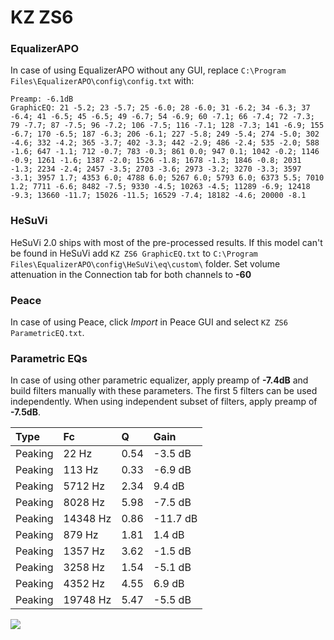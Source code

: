 # KZ ZS6

### EqualizerAPO
In case of using EqualizerAPO without any GUI, replace `C:\Program Files\EqualizerAPO\config\config.txt`
with:
```
Preamp: -6.1dB
GraphicEQ: 21 -5.2; 23 -5.7; 25 -6.0; 28 -6.0; 31 -6.2; 34 -6.3; 37 -6.4; 41 -6.5; 45 -6.5; 49 -6.7; 54 -6.9; 60 -7.1; 66 -7.4; 72 -7.3; 79 -7.7; 87 -7.5; 96 -7.2; 106 -7.5; 116 -7.1; 128 -7.3; 141 -6.9; 155 -6.7; 170 -6.5; 187 -6.3; 206 -6.1; 227 -5.8; 249 -5.4; 274 -5.0; 302 -4.6; 332 -4.2; 365 -3.7; 402 -3.3; 442 -2.9; 486 -2.4; 535 -2.0; 588 -1.6; 647 -1.1; 712 -0.7; 783 -0.3; 861 0.0; 947 0.1; 1042 -0.2; 1146 -0.9; 1261 -1.6; 1387 -2.0; 1526 -1.8; 1678 -1.3; 1846 -0.8; 2031 -1.3; 2234 -2.4; 2457 -3.5; 2703 -3.6; 2973 -3.2; 3270 -3.3; 3597 -3.1; 3957 1.7; 4353 6.0; 4788 6.0; 5267 6.0; 5793 6.0; 6373 5.5; 7010 1.2; 7711 -6.6; 8482 -7.5; 9330 -4.5; 10263 -4.5; 11289 -6.9; 12418 -9.3; 13660 -11.7; 15026 -11.5; 16529 -7.4; 18182 -4.6; 20000 -8.1
```

### HeSuVi
HeSuVi 2.0 ships with most of the pre-processed results. If this model can't be found in HeSuVi add
`KZ ZS6 GraphicEQ.txt` to `C:\Program Files\EqualizerAPO\config\HeSuVi\eq\custom\` folder.
Set volume attenuation in the Connection tab for both channels to **-60**

### Peace
In case of using Peace, click *Import* in Peace GUI and select `KZ ZS6 ParametricEQ.txt`.

### Parametric EQs
In case of using other parametric equalizer, apply preamp of **-7.4dB** and build filters manually
with these parameters. The first 5 filters can be used independently.
When using independent subset of filters, apply preamp of **-7.5dB**.

| Type    | Fc       |    Q | Gain     |
|:--------|:---------|:-----|:---------|
| Peaking | 22 Hz    | 0.54 | -3.5 dB  |
| Peaking | 113 Hz   | 0.33 | -6.9 dB  |
| Peaking | 5712 Hz  | 2.34 | 9.4 dB   |
| Peaking | 8028 Hz  | 5.98 | -7.5 dB  |
| Peaking | 14348 Hz | 0.86 | -11.7 dB |
| Peaking | 879 Hz   | 1.81 | 1.4 dB   |
| Peaking | 1357 Hz  | 3.62 | -1.5 dB  |
| Peaking | 3258 Hz  | 1.54 | -5.1 dB  |
| Peaking | 4352 Hz  | 4.55 | 6.9 dB   |
| Peaking | 19748 Hz | 5.47 | -5.5 dB  |

![](https://raw.githubusercontent.com/jaakkopasanen/AutoEq/master/results/oratory1990/usound/KZ%20ZS6/KZ%20ZS6.png)